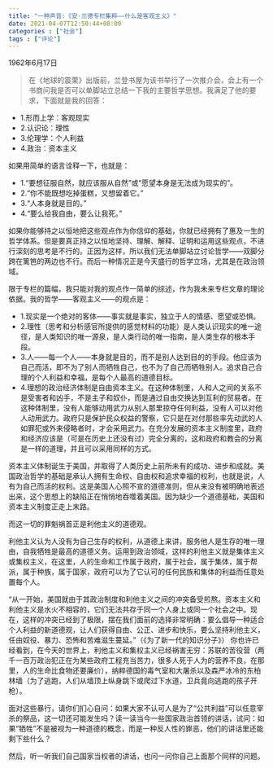 ```yaml
---
title: "一种声音:《安·兰德专栏集粹——什么是客观主义》"
date: 2021-04-07T12:50:44+08:00
categories : ["社会"]
tags : ["评论"]
---
```

1962年6月17日

> 在《地球的震栗》出版前，兰登书屋为该书举行了一次推介会，会上有一个书商问我是否可以单脚站立总结一下我的主要哲学思想。我满足了他的要求，下面就是我的回答：
- 1.形而上学：客观现实
- 2.认识论：理性
- 3.伦理学：个人利益
- 4.政治：资本主义

如果用简单的语言诠释一下，也就是：
- 1.“要想征服自然，就应该服从自然”或“愿望本身是无法成为现实的”。
- 2.“你不能既想吃掉蛋糕，又想留着它。”
- 3.“人本身就是目的。”
- 4.“要么给我自由，要么让我死。”

如果你能够持之以恒地把这些观点作为你信仰的基础，你就已经拥有了惠及一生的哲学体系。但是要真正持之以恒地坚持、理解、解释、证明和运用这些观点，不进行深刻的思考是不行的。正因为这样，所以我们无法单脚站立讨论哲学——双脚分跨在篱笆的两边也不行。而后一种情况正是今天盛行的哲学立场，尤其是在政治领域。

限于专栏的篇幅，我只能对我的观点作一简单的综述，作为我未来专栏文章的理论依据。我的哲学——客观主义——的观点是：
- 1.现实是一个绝对的客体——事实就是事实，独立于人的情感、愿望或恐惧。
- 2.理性（思考和分析感官所提供的感觉材料的功能）是人类认识现实的唯一途径，是人类知识的唯一源泉，是人类行动的唯一指南，是人类生存的根本手段。
- 3.人——每一个人——本身就是目的，而不是别人达到目的的手段。他应该为自己而活，即不为了别人而牺牲自己，也不为了自己而牺牲别人。追求自己合理的个人利益和幸福，是每个人最高的道德目标。
- 4.理想的政治经济体制是自由资本主义。在这种体制里，人和人之间的关系不是受害者和凶手，不是主子和奴仆，而是通过自由交换达到互利的贸易者。在这种体制里，没有人能够动用武力从别人那里掠夺任何利益，没有人可以对他人动用武力。政府只是保护民众权益的警察，它只是在对付那些率先动武的人如罪犯或外来侵略者时，才会采用武力。在充分发展的资本主义制度里，政府和经济应该是（可是在历史上还没有过）完全分离的，这和政府和教会的分离是一样的道理，并且可以采用同样的方式。

资本主义体制诞生于美国，并取得了人类历史上前所未有的成功、进步和成就。美国政治哲学的基础是承认人拥有生命权、自由权和追求幸福的权利，也就是说，人有为自己而活的权利。这是美国人心照不宣的道德准则，但从来没有被明确地表述出来，这个思想上的缺陷正在悄悄地吞噬着美国。因为缺少一个道德基础，美国和资本主义制度正走上末路。

而这一切的罪魁祸首正是利他主义的道德观。

利他主义认为人没有为自己生存的权利，从道德上来讲，服务他人是生存的唯一理由，自我牺牲是最高的道德义务。运用到政治领域，这样的利他主义就是集体主义或集权主义，在这里，人的生命和工作属于政府，属于社会，属于集体，属于帮派，属于种族，属于国家，政府可以为了它认可的任何民族和集体的利益而任意处置每个人。

“从一开始，美国就由于其政治制度和利他主义之间的冲突备受煎熬。资本主义和利他主义是水火不相容的，它们无法共存于同一个人身上或同一个社会之中。现在，这样的冲突已经到了极限，摆在我们面前的选择非常明确：要么倡导一种适合个人利益的新道德观，让人们获得自由、公正、进步和快乐，要么坚持利他主义，任由奴役、暴力、恐怖和苦难滋生蔓延。”（《为了新一代的知识分子》）
你也许已经看到，在今天的世界上，利他主义和集权主义已经祸害无穷：苏联的苦役营（两千一百万政治犯正在为某些政府工程充当苦力，很多人死于人为的营养不良，在那里，人的生命比食物还要廉价），纳粹德国的毒气室和大屠杀以及森严冰冷的东柏林墙（为了逃跑，人们从墙顶上纵身跳下或爬过下水道，卫兵竟向逃跑的孩子开枪）。

面对这些暴行，请你们扪心自问：如果大家不认可人是为了“公共利益”可以任意宰杀的祭品，这一切还可能发生吗？读一读当今一些国家政治首领的讲话，试问：如果“牺牲”不是被视为一种道德的概念，而是一种反人性的罪恶，他们的讲话里还能剩下些什么？

然后，听一听我们自己国家当权者的讲话，也问一问你自己上面那个同样的问题。

